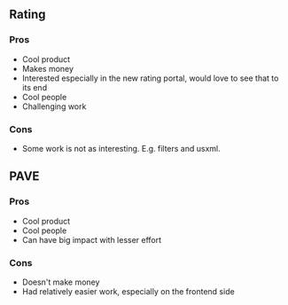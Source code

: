 ## Rating
### Pros
- Cool product
- Makes money
- Interested especially in the new rating portal, would love to see that to its end
- Cool people
- Challenging work

### Cons
- Some work is not as interesting. E.g. filters and usxml. 

## PAVE
### Pros
- Cool product
- Cool people
- Can have big impact with lesser effort

### Cons
- Doesn't make money
- Had relatively easier work, especially on the frontend side